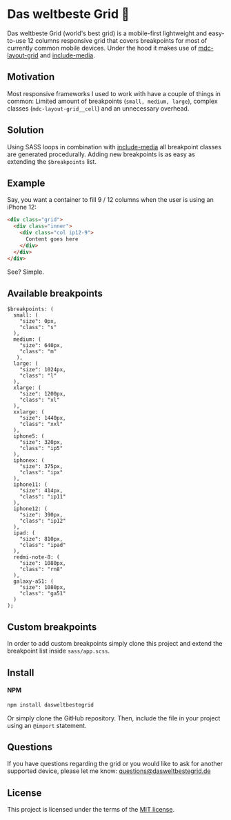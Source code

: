 # Das weltbeste Grid 🚁
Das weltbeste Grid (world's best grid) is a mobile-first lightweight and easy-to-use 12 columns responsive grid that covers breakpoints for most of currently common mobile devices. Under the hood it makes use of [mdc-layout-grid](https://github.com/material-components/material-components-web/tree/master/packages/mdc-layout-grid) and [include-media](https://github.com/eduardoboucas/include-media).

## Motivation
Most responsive frameworks I used to work with have a couple of things in common: Limited amount of breakpoints (```small, medium, large```), complex classes (```mdc-layout-grid__cell```) and an unnecessary overhead.

## Solution
Using SASS loops in combination with [include-media](https://github.com/eduardoboucas/include-media) all breakpoint classes are generated procedurally. Adding new breakpoints is as easy as extending the ```$breakpoints``` list.

## Example
Say, you want a container to fill 9 / 12 columns when the user is using an iPhone 12:
```html
<div class="grid">
  <div class="inner">
    <div class="col ip12-9">
      Content goes here
    </div>
  </div>
</div>
```
See? Simple.

## Available breakpoints
```
$breakpoints: (
  small: (
    "size": 0px,
    "class": "s"
  ),
  medium: (
    "size": 640px,
    "class": "m"
   ),
  large: (
    "size": 1024px,
    "class": "l"
  ),
  xlarge: (
    "size": 1200px,
    "class": "xl"
  ),
  xxlarge: (
    "size": 1440px,
    "class": "xxl"
  ),
  iphone5: (
    "size": 320px,
    "class": "ip5"
  ),
  iphonex: (
    "size": 375px,
    "class": "ipx"
  ),
  iphone11: (
    "size": 414px,
    "class": "ip11"
  ),
  iphone12: (
    "size": 390px,
    "class": "ip12"
  ),
  ipad: (
    "size": 810px,
    "class": "ipad"
  ),
  redmi-note-8: (
    "size": 1080px,
    "class": "rn8"
  ),
  galaxy-a51: (
    "size": 1080px,
    "class": "ga51"
  )
);
```

## Custom breakpoints
In order to add custom breakpoints simply clone this project and extend the breakpoint list inside ```sass/app.scss```.

## Install
#### NPM
```bash
npm install dasweltbestegrid
```
Or simply clone the GitHub repository.
Then, include the file in your project using an ```@import``` statement.

## Questions
If you have questions regarding the grid or you would like to ask for another supported device, please let me know: [questions@dasweltbestegrid.de](mailto:questions@dasweltbestegrid.de)

## License
This project is licensed under the terms of the [MIT license](https://github.com/eduardoboucas/include-media/blob/master/LICENSE.md).
